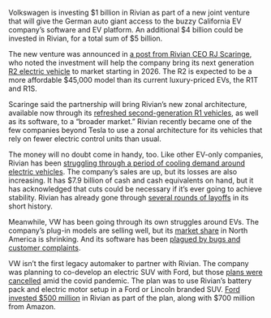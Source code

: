 Volkswagen is investing $1 billion in Rivian as part of a new joint venture that will give the German auto giant access to the buzzy California EV company’s software and EV platform. An additional $4 billion could be invested in Rivian, for a total sum of $5 billion.

The new venture was announced in [a post from Rivian CEO RJ Scaringe](https://x.com/RJScaringe/status/1805694762286301406), who noted the investment will help the company bring its next generation [R2 electric vehicle](/2024/3/7/24093215/rivian-r2-revealed-ev-suv-price-specs-price) to market starting in 2026. The R2 is expected to be a more affordable $45,000 model than its current luxury-priced EVs, the R1T and R1S.

Scaringe said the partnership will bring Rivian’s new zonal architecture, available now through its [refreshed second-generation R1 vehicles](/2024/6/6/24172761/rivian-r1t-r1s-refresh-update-motor-battery-price), as well as its software, to a “broader market.” Rivian recently became one of the few companies beyond Tesla to use a zonal architecture for its vehicles that rely on fewer electric control units than usual.

The money will no doubt come in handy, too. Like other EV-only companies, Rivian has been [struggling through a period of cooling demand around electric vehicles](/2024/3/6/24091419/rivian-r2-ev-crossover-suv-profit-earnings-future). The company’s sales are up, but its losses are also increasing. It has $7.9 billion of cash and cash equivalents on hand, but it has acknowledged that cuts could be necessary if it’s ever going to achieve stability. Rivian has already gone through [several rounds of layoffs](/2024/2/21/24079572/rivian-layoff-ev-production-q4-earnings) in its short history.

Meanwhile, VW has been going through its own struggles around EVs. The company’s plug-in models are selling well, but its [market share](https://electrek.co/2024/01/09/volkswagen-delivered-394000-evs-in-2023-falls-behind-tesla/) in North America is shrinking. And its software has been [plagued by bugs and customer complaints](/2022/12/14/23508088/volkswagen-software-id4-bug-problem-smartphone).

VW isn’t the first legacy automaker to partner with Rivian. The company was planning to co-develop an electric SUV with Ford, but those [plans were cancelled](/2020/4/28/21240212/ford-lincoln-cancel-rivian-suv-ev-coronavirus-pandemic-investment) amid the covid pandemic. The plan was to use Rivian’s battery pack and electric motor setup in a Ford or Lincoln branded SUV. [Ford invested $500 million](/2019/4/24/18514031/ford-electric-pickup-truck-ev-startup-rivian-tech) in Rivian as part of the plan, along with $700 million from Amazon.
